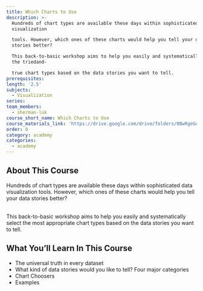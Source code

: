 ```yaml
---
title: Which Charts to Use
description: >-
  Hundreds of chart types are available these days within sophisticated data
  visualization

  tools. However, which ones of these charts would help you tell your data
  stories better?

  This back-to-basic workshop aims to help you easily and systematically select
  the triedand-

  true chart types based on the data stories you want to tell.
prerequisites:
length: '2.5'
subjects:
  - Visualization
series:
team_members:
  - sherman-luk
course_short_name: Which Charts to Use
course_materials_link: 'https://drive.google.com/drive/folders/0BwRgeGq-b8f9WmJRRHZ6M2NDUmc'
order: 0
category: academy
categories:
  - academy
---
```


## About This Course

Hundreds of chart types are available these days within sophisticated data visualization tools. However, which ones of these charts would help you tell your data stories better?

<br>This back-to-basic workshop aims to help you easily and systematically select the most appropriate chart types based on the data stories you want to tell.

## What You’ll Learn In This Course

* The universal truth in every dataset
* What kind of data stories would you like to tell? Four major categories
* Chart Choosers
* Examples